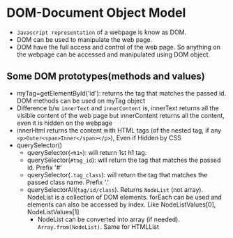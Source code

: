# DOM-Document Object Model
* `Javascript representation` of a webpage is know as DOM.
* DOM can be used to manipulate the web page.
* DOM have the full access and control of the web page. So anything on the webpage can be accessed and manipulated using DOM object.


## Some DOM prototypes(methods and values)
* myTag=getElementById('id'): returns the tag that matches the passed id. DOM methods can be used on myTag object
* Difference b/w `innerText` and `innerContent` is, innerText returns all the visible content of the web page but innerContent returns all the content, even it is hidden on the webpage
* innerHtml returns the content with HTML tags (of the nested tag, if any `<p>Outer<span>Inner</span></p>`), Even if Hidden by CSS
* querySelector()
  * querySelector(`<h1>`): will return 1st h1 tag.
  * querySelector(`#tag_id`): will return the tag that matches the passed id. Prefix '#'
  * querySelector(`.tag_class`): will return the tag that matches the passed class name. Prefix '.'
  * querySelectorAll(`tag/id/class`). Returns `NodeList` (not array). NodeList is a collection of DOM elements. forEach can be used and elements can also be accessed by index. Like NodeListValues[0], NodeListValues[1] 
    * NodeList can be converted into array (if needed). `Array.from(NodeList)`. Same for HTMLList